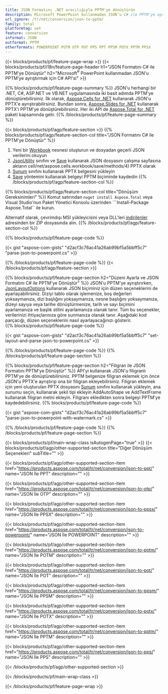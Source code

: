 ```yaml
---
title: JSON Formatını .NET aracılığıyla PPTM'ye dönüştürün
description: Microsoft PowerPoint kullanmadan JSON'u C# ile PPTM'ye ayrıştırın
url_ignore: /tr/net/conversion/json-to-pptm/
family: total
platformtag: net
feature: conversion
informat: JSON
outformat: PPTM
otherformats: POWERPOINT POTM OTP POT PPS PPT PPSM POTX PPTM PPSX
---
```

{{< blocks/products/pf/feature-page-wrap >}}
{{< blocks/products/pf/i18n/feature-page-header h1="JSON Formatını C# ile PPTM'ye Dönüştür" h2="Microsoft<sup>&reg;</sup> PowerPoint kullanmadan JSON'u PPTM'ye ayrıştırmak için C# API'si" >}}

{{% blocks/products/pf/feature-page-summary %}}
JSON'u herhangi bir .NET, C#, ASP.NET ve VB.NET uygulamasında iki basit adımda PPTM'ye dönüştürebilirsiniz. İlk olarak, [Aspose.Cells for .NET](https://products.aspose.com/cells/net/) kullanarak JSON'u PPTX'e ayrıştırabilirsiniz. Bundan sonra, [Aspose.Slides for .NET](https://products.aspose.com/slides/net/) kullanarak PPTX'i PPTM'ye dönüştürebilirsiniz. Her iki API de [Aspose.Total for .NET](https://products.aspose.com/total/net/) paketi kapsamında gelir.
{{% /blocks/products/pf/feature-page-summary  %}}

{{< blocks/products/pf/agp/feature-section >}}
{{% blocks/products/pf/agp/feature-section-col title="JSON Formatını C# ile PPTM'ye Dönüştür" %}}
1. Yeni bir [Workbook](https://reference.aspose.com/cells/net/aspose.cells/workbook) nesnesi oluşturun ve dosyadan geçerli JSON verilerini okuyun
2. [JsonUtility](https://reference.aspose.com/cells/net/aspose.cells.utility/jsonutility) sınıfını ve [Save](https://reference.aspose.com/) kullanarak JSON dosyasını çalışma sayfasına aktarın cell/net/aspose.cells.workbook/save/methods/4) PPTX olarak
3. [Sunum](https://reference.aspose.com/slides/net/aspose.slides/presentation) sınıfını kullanarak PPTX belgesini yükleyin
4. [Save](https://reference.aspose.com/slides/net/aspose.slides.presentation/save/methods/5) yöntemini kullanarak belgeyi PPTM biçiminde kaydedin
{{% /blocks/products/pf/agp/feature-section-col %}}

{{% blocks/products/pf/agp/feature-section-col title="Dönüşüm Gereksinimleri" %}}
Komut satırından ```nuget install Aspose.Total``` veya Visual Studio'nun Paket Yönetici Konsolu üzerinden ```Install-Package Aspose.Total`` ile kurun.

Alternatif olarak, çevrimdışı MSI yükleyicisini veya DLL'leri [indirilenler](https://downloads.aspose.com/total/net) adresinden bir ZIP dosyasında alın.
{{% /blocks/products/pf/agp/feature-section-col %}}

{{% blocks/products/pf/feature-page-code %}}

{{< gist "aspose-com-gists" "d2acf3c76ac41a26ab99bf5a5bbff5c7" "parse-json-to-powerpoint.cs" >}}


{{% /blocks/products/pf/feature-page-code %}}
{{< /blocks/products/pf/agp/feature-section >}}

{{% blocks/products/pf/feature-page-section  h2="Düzeni Ayarla ve JSON Formatını C# ile PPTM'ye Dönüştür" %}}
JSON'u PPTM'ye ayrıştırırken, [JsonLayoutOptions](https://reference.aspose.com/cells/net/aspose.cells.utility/jsonlayoutoptions) kullanarak JSON biçiminiz için düzen seçeneklerini de ayarlayabilirsiniz. Diziyi tablo olarak işlemenize, boş değerleri yoksaymanıza, dizi başlığını yoksaymanıza, nesne başlığını yoksaymanıza, dizeyi sayıya veya tarihe dönüştürmenize, tarih ve sayı biçimini ayarlamanıza ve başlık stilini ayarlamanıza olanak tanır. Tüm bu seçenekler, verilerinizi ihtiyaçlarınıza göre sunmanıza olanak tanır. Aşağıdaki kod parçacığı, düzen seçeneklerini nasıl ayarlayacağınızı gösterir.  
{{% blocks/products/pf/feature-page-code %}}

{{< gist "aspose-com-gists" "d2acf3c76ac41a26ab99bf5a5bbff5c7" "set-layout-and-parse-json-to-powerpoint.cs" >}}

{{% /blocks/products/pf/feature-page-code  %}}
{{% /blocks/products/pf/feature-page-section %}}

{{% blocks/products/pf/feature-page-section  h2="Filigran ile JSON Formatını PPTM'ye Dönüştür" %}}
API'yi kullanarak JSON'u filigranlı PPTM'ye de dönüştürebilirsiniz. PPTM belgenize filigran eklemek için önce JSON'u PPTX'e ayrıştırıp ona bir filigran ekleyebilirsiniz. Filigran eklemek için yeni oluşturulan PPTX dosyasını [Sunum](https://reference.aspose.com/slides/net/aspose.slides/presentation) sınıfını kullanarak yükleyin, ana sunumu seçin, kullanarak şekil tipi ekleyin AddAutoShape ve AddTextFrame kullanarak filigran metni ekleyin. Filigranı ekledikten sonra belgeyi PPTM'ye kaydedebilirsiniz. 
{{% blocks/products/pf/feature-page-code %}}

{{< gist "aspose-com-gists" "d2acf3c76ac41a26ab99bf5a5bbff5c7" "parse-json-to-powerpoint-with-watermark.cs" >}}

{{% /blocks/products/pf/feature-page-code  %}}
{{% /blocks/products/pf/feature-page-section %}}

{{< blocks/products/pf/main-wrap-class isAutogenPage="true" >}}
{{< blocks/products/pf/agp/other-supported-section title="Diğer Dönüşüm Seçenekleri" subTitle="" >}}

{{< blocks/products/pf/agp/other-supported-section-item href="https://products.aspose.com/total/tr/net/conversion/json-to-ppt/" name="JSON İle PPT" description="" >}}

{{< blocks/products/pf/agp/other-supported-section-item href="https://products.aspose.com/total/tr/net/conversion/json-to-otp/" name="JSON İle OTP" description="" >}}

{{< blocks/products/pf/agp/other-supported-section-item href="https://products.aspose.com/total/tr/net/conversion/json-to-ppsx/" name="JSON İle PPSX" description="" >}}

{{< blocks/products/pf/agp/other-supported-section-item href="https://products.aspose.com/total/tr/net/conversion/json-to-powerpoint/" name="JSON İle POWERPOINT" description="" >}}

{{< blocks/products/pf/agp/other-supported-section-item href="https://products.aspose.com/total/tr/net/conversion/json-to-potm/" name="JSON İle POTM" description="" >}}

{{< blocks/products/pf/agp/other-supported-section-item href="https://products.aspose.com/total/tr/net/conversion/json-to-pot/" name="JSON İle POT" description="" >}}

{{< blocks/products/pf/agp/other-supported-section-item href="https://products.aspose.com/total/tr/net/conversion/json-to-ppsm/" name="JSON İle PPSM" description="" >}}

{{< blocks/products/pf/agp/other-supported-section-item href="https://products.aspose.com/total/tr/net/conversion/json-to-potx/" name="JSON İle POTX" description="" >}}

{{< blocks/products/pf/agp/other-supported-section-item href="https://products.aspose.com/total/tr/net/conversion/json-to-pptm/" name="JSON İle PPTM" description="" >}}

{{< blocks/products/pf/agp/other-supported-section-item href="https://products.aspose.com/total/tr/net/conversion/json-to-pps/" name="JSON İle PPS" description="" >}}



{{< /blocks/products/pf/agp/other-supported-section >}}

{{< /blocks/products/pf/main-wrap-class >}}

{{< /blocks/products/pf/feature-page-wrap >}}